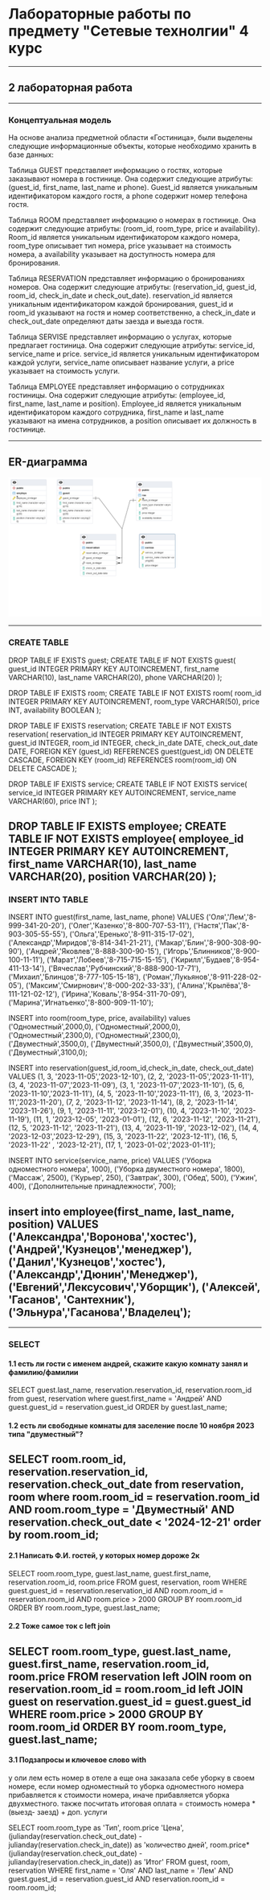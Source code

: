 # Лабораторные работы по предмету "Сетевые технолгии" 4 курс 
----------------------------------------------------------------------------------------
## 2 лабораторная работа
----------------------------------------------------------------------------------------
### Концептуальная модель
На основе анализа предметной области «Гостиница», были выделены следующие информационные объекты, которые необходимо хранить в базе данных:

Таблица GUEST представляет информацию о гостях, которые заказывают номера в гостинице. Она содержит следующие атрибуты: (guest_id, first_name, last_name и phone). Guest_id является уникальным идентификатором каждого гостя, а phone содержит номер телефона гостя.

Таблица ROOM представляет информацию о номерах в гостинице. Она содержит следующие атрибуты: (room_id, room_type, price и availability). Room_id является уникальным идентификатором каждого номера, room_type описывает тип номера, price указывает на стоимость номера, а availability указывает на доступность номера для бронирования.

Таблица RESERVATION представляет информацию о бронированиях номеров. Она содержит следующие атрибуты: (reservation_id, guest_id, room_id, check_in_date и check_out_date). reservation_id является уникальным идентификатором каждой бронирования, guest_id и room_id указывают на гостя и номер соответственно, а check_in_date и check_out_date определяют даты заезда и выезда гостя.

Таблица SERVISE представляет информацию о услугах, которые предлагает гостиница. Она содержит следующие атрибуты: service_id, service_name и price. service_id является уникальным идентификатором каждой услуги, service_name описывает название услуги, а price указывает на стоимость услуги.

Таблица EMPLOYEE представляет информацию о сотрудниках гостиницы. Она содержит следующие атрибуты: (employee_id, first_name, last_name и position). Employee_id является уникальным идентификатором каждого сотрудника, first_name и last_name указывают на имена сотрудников, а position описывает их должность в гостинице.

----------------------------------------------------------------------------------------
## ER-диаграмма
![https://ru.wikihow.com/перестать-ругаться-матом ](/IMG/lab2.png)

----------------------------------------------------------------------------------------
### CREATE TABLE
DROP TABLE IF EXISTS guest;
CREATE TABLE IF NOT EXISTS guest(
  guest_id INTEGER PRIMARY KEY AUTOINCREMENT,
  first_name VARCHAR(10),
  last_name VARCHAR(20),
  phone VARCHAR(20)
);

DROP TABLE IF EXISTS room;
CREATE TABLE IF NOT EXISTS room(
  room_id INTEGER PRIMARY KEY AUTOINCREMENT,
  room_type VARCHAR(50),
  price INT,
  availability BOOLEAN
);

DROP TABLE IF EXISTS reservation;
CREATE TABLE IF NOT EXISTS reservation(
  reservation_id INTEGER PRIMARY KEY AUTOINCREMENT,
  guest_id INTEGER,
  room_id INTEGER,
  check_in_date DATE,
  check_out_date DATE,
  FOREIGN KEY (guest_id) REFERENCES guest(guest_id) ON DELETE CASCADE,
  FOREIGN KEY (room_id) REFERENCES room(room_id) ON DELETE CASCADE
);

DROP TABLE IF EXISTS service;
CREATE TABLE IF NOT EXISTS service(
  service_id INTEGER PRIMARY KEY AUTOINCREMENT,
  service_name VARCHAR(60),
  price INT
);
 
 DROP TABLE IF EXISTS employee;
 CREATE TABLE IF NOT EXISTS employee(
   employee_id INTEGER PRIMARY KEY AUTOINCREMENT,
   first_name VARCHAR(10),
   last_name VARCHAR(20),
   position VARCHAR(20)
);
----------------------------------------------------------------------------------------
### INSERT INTO TABLE
INSERT INTO guest(first_name, last_name, phone) VALUES
('Оля','Лем','8-999-341-20-20'),
('Олег','Казенко','8-800-707-53-11'),
('Настя','Пак','8-903-305-55-55'),
('Ольга','Еренько','8-911-315-17-02'),
('Александр','Миридов','8-814-341-21-21'),
('Макар','Блин','8-900-308-90-90'),
('Андрей','Яковлев','8-888-300-90-15'),
('Игорь','Блинников','8-900-100-11-11'),
('Марат','Лобеев','8-715-715-15-15'),
('Кирилл','Будаев','8-954-411-13-14'),
('Вячеслав','Рубчинский','8-888-900-17-71'),
('Михаил','Блинцов','8-777-105-15-18'),
('Роман','Лукьянов','8-911-228-02-05'),
('Максим','Смирнович','8-000-202-33-33'),
('Алина','Крылёва','8-111-121-02-12'),
('Ирина','Коваль','8-954-311-70-09'),
('Марина','Игнатьенко','8-800-909-11-10');

INSERT into room(room_type, price, availability) values
('Одноместный',2000,0),
('Одноместный',2000,0),
('Одноместный',2300,0),
('Одноместный',2300,0),
('Двуместный',3500,0),
('Двуместный',3500,0),
('Двуместный',3500,0),
('Двуместный',3100,0);

INSERT into reservation(guest_id,room_id,check_in_date, check_out_date) VALUES
(1, 3, '2023-11-05','2023-12-10'),
(2, 2, '2023-11-05','2023-11-11'),
(3, 4, '2023-11-07','2023-11-09'),
(3, 1, '2023-11-07','2023-11-10'),
(5, 6, '2023-11-10','2023-11-11'),
(4, 5, '2023-11-10','2023-11-11'),
(6, 3, '2023-11-11','2023-11-20'),
(7, 2, '2023-11-12', '2023-11-14'),
(8, 2, '2023-11-14', '2023-11-26'),
(9, 1, '2023-11-11', '2023-12-01'),
(10, 4, '2023-11-10', '2023-11-19'),
(11, 1, '2023-12-05', '2023-01-01'),
(12, 6, '2023-11-12', '2023-11-21'),
(12, 5, '2023-11-12', '2023-11-21'),
(13, 4, '2023-11-19', '2023-12-02'),
(14, 4, '2023-12-03','2023-12-29'),
(15, 3, '2023-11-22', '2023-12-11'),
(16, 5, '2023-11-22' , '2023-12-21'),
(17, 1, '2023-01-02','2023-01-11');

INSERT INTO service(service_name, price) VALUES
('Уборка одноместного номера', 1000),
('Уборка двуместного номера', 1800),
('Массаж', 2500),
('Курьер', 250),
('Завтрак', 300),
('Обед', 500),
('Ужин', 400),
('Дополнительные принадлежности', 700);

insert into employee(first_name, last_name, position) VALUES
('Александра','Воронова','хостес'),
('Андрей','Кузнецов','менеджер'),
('Данил','Кузнецов','хостес'),
('Александр','Дюнин','Менеджер'),
('Евгений','Лексусович','Уборщик'),
('Алексей', 'Гасанов', 'Сантехник'),
('Эльнура','Гасанова','Владелец');
----------------------------------------------------------------------------------------
----------------------------------------------------------------------------------------
### SELECT
#### 1.1 есть ли гости с именем андрей, скажите какую комнату занял и фамилию/фамилии
SELECT guest.last_name, reservation.reservation_id, reservation.room_id
from guest, reservation
where guest.first_name = 'Андрей' AND guest.guest_id = reservation.guest_id
ORDER by guest.last_name;

#### 1.2 есть ли свободные комнаты для заселение после 10 ноября 2023 типа "двуместный"?
SELECT room.room_id, reservation.reservation_id,  reservation.check_out_date
from reservation, room
where room.room_id = reservation.room_id AND room.room_type = 'Двуместный' AND reservation.check_out_date < '2024-12-21'
order by room.room_id;
----------------------------------------------------------------------------------------
#### 2.1 Написать Ф.И. гостей, у которых номер дороже 2к
SELECT room.room_type, guest.last_name, guest.first_name, reservation.room_id, room.price
FROM guest, reservation, room
WHERE guest.guest_id = reservation.reservation_id AND room.room_id = reservation.room_id AND room.price > 2000
GROUP BY room.room_id
ORDER BY room.room_type, guest.last_name;

#### 2.2 Тоже самое ток с left join
SELECT room.room_type, guest.last_name, guest.first_name, reservation.room_id, room.price
FROM reservation
left JOIN room on reservation.room_id = room.room_id
left JOIN guest on reservation.guest_id = guest.guest_id
WHERE room.price > 2000
GROUP BY room.room_id
ORDER BY room.room_type, guest.last_name;
----------------------------------------------------------------------------------------
#### 3.1 Подзапросы и ключевое слово with
у оли лем есть номер в отеле а еще она заказала себе уборку в своем номере,
 если номер одноместный то уборка одноместного номера прибавляется к стоимости номера,
 иначе прибавляется уборка двухместного. 
также посчитать итоговая оплата = стоимость номера * (выезд- заезд) + доп. услуги

SELECT room.room_type as 'Тип', 
       room.price 'Цена',
       (julianday(reservation.check_out_date) - julianday(reservation.check_in_date)) as 'количество дней',
       room.price*(julianday(reservation.check_out_date) - julianday(reservation.check_in_date)) as 'Итог'
FROM guest, room, reservation
WHERE first_name = 'Оля' AND last_name = 'Лем' AND guest.guest_id = reservation.guest_id AND reservation.room_id = room.room_id;

